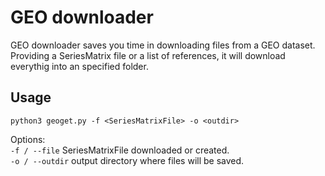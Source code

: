 # GEO downloader
GEO downloader saves you time in downloading files from a GEO dataset.\
Providing a SeriesMatrix file or a list of references, it will download
everythig into an specified folder.

## Usage
`python3 geoget.py -f <SeriesMatrixFile> -o <outdir>`

Options:\
`-f / --file` SeriesMatrixFile downloaded or created.\
`-o / --outdir` output directory where files will be saved.
